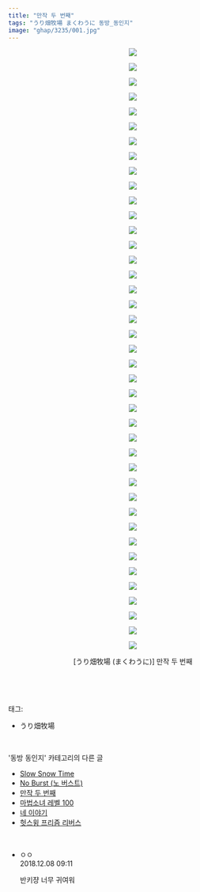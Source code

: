 ```yaml
---
title: "만작 두 번째"
tags: "うり畑牧場 まくわうに 동방_동인지"
image: "ghap/3235/001.jpg"
---
```

<div class="article">
<p style="text-align: center; clear: none; float: none;"><img src="{{ site.nasurl }}/ghap/3235/001.jpg"/></p>
<p style="text-align: center; clear: none; float: none;"><img src="{{ site.nasurl }}/ghap/3235/002.jpg"/></p>
<p style="text-align: center; clear: none; float: none;"><img src="{{ site.nasurl }}/ghap/3235/003.jpg"/></p>
<p style="text-align: center; clear: none; float: none;"><img src="{{ site.nasurl }}/ghap/3235/004.jpg"/></p>
<p style="text-align: center; clear: none; float: none;"><img src="{{ site.nasurl }}/ghap/3235/005.jpg"/></p>
<p style="text-align: center; clear: none; float: none;"><img src="{{ site.nasurl }}/ghap/3235/006.jpg"/></p>
<p style="text-align: center; clear: none; float: none;"><img src="{{ site.nasurl }}/ghap/3235/007.jpg"/></p>
<p style="text-align: center; clear: none; float: none;"><img src="{{ site.nasurl }}/ghap/3235/008.jpg"/></p>
<p style="text-align: center; clear: none; float: none;"><img src="{{ site.nasurl }}/ghap/3235/009.jpg"/></p>
<p style="text-align: center; clear: none; float: none;"><img src="{{ site.nasurl }}/ghap/3235/010.jpg"/></p>
<p style="text-align: center; clear: none; float: none;"><img src="{{ site.nasurl }}/ghap/3235/011.jpg"/></p>
<p style="text-align: center; clear: none; float: none;"><img src="{{ site.nasurl }}/ghap/3235/012.jpg"/></p>
<p style="text-align: center; clear: none; float: none;"><img src="{{ site.nasurl }}/ghap/3235/013.jpg"/></p>
<p style="text-align: center; clear: none; float: none;"><img src="{{ site.nasurl }}/ghap/3235/014.jpg"/></p>
<p style="text-align: center; clear: none; float: none;"><img src="{{ site.nasurl }}/ghap/3235/015.jpg"/></p>
<p style="text-align: center; clear: none; float: none;"><img src="{{ site.nasurl }}/ghap/3235/016.jpg"/></p>
<p style="text-align: center; clear: none; float: none;"><img src="{{ site.nasurl }}/ghap/3235/017.jpg"/></p>
<p style="text-align: center; clear: none; float: none;"><img src="{{ site.nasurl }}/ghap/3235/018.jpg"/></p>
<p style="text-align: center; clear: none; float: none;"><img src="{{ site.nasurl }}/ghap/3235/019.jpg"/></p>
<p style="text-align: center; clear: none; float: none;"><img src="{{ site.nasurl }}/ghap/3235/020.jpg"/></p>
<p style="text-align: center; clear: none; float: none;"><img src="{{ site.nasurl }}/ghap/3235/021.jpg"/></p>
<p style="text-align: center; clear: none; float: none;"><img src="{{ site.nasurl }}/ghap/3235/022.jpg"/></p>
<p style="text-align: center; clear: none; float: none;"><img src="{{ site.nasurl }}/ghap/3235/023.jpg"/></p>
<p style="text-align: center; clear: none; float: none;"><img src="{{ site.nasurl }}/ghap/3235/024.jpg"/></p>
<p style="text-align: center; clear: none; float: none;"><img src="{{ site.nasurl }}/ghap/3235/025.jpg"/></p>
<p style="text-align: center; clear: none; float: none;"><img src="{{ site.nasurl }}/ghap/3235/026.jpg"/></p>
<p style="text-align: center; clear: none; float: none;"><img src="{{ site.nasurl }}/ghap/3235/027.jpg"/></p>
<p style="text-align: center; clear: none; float: none;"><img src="{{ site.nasurl }}/ghap/3235/028.jpg"/></p>
<p style="text-align: center; clear: none; float: none;"><img src="{{ site.nasurl }}/ghap/3235/029.jpg"/></p>
<p style="text-align: center; clear: none; float: none;"><img src="{{ site.nasurl }}/ghap/3235/030.jpg"/></p>
<p style="text-align: center; clear: none; float: none;"><img src="{{ site.nasurl }}/ghap/3235/031.jpg"/></p>
<p style="text-align: center; clear: none; float: none;"><img src="{{ site.nasurl }}/ghap/3235/032.jpg"/></p>
<p style="text-align: center; clear: none; float: none;"><img src="{{ site.nasurl }}/ghap/3235/033.jpg"/></p>
<p style="text-align: center; clear: none; float: none;"><img src="{{ site.nasurl }}/ghap/3235/034.jpg"/></p>
<p style="text-align: center; clear: none; float: none;"><img src="{{ site.nasurl }}/ghap/3235/035.jpg"/></p>
<p style="text-align: center; clear: none; float: none;"><img src="{{ site.nasurl }}/ghap/3235/036.jpg"/></p>
<p style="text-align: center; clear: none; float: none;"><img src="{{ site.nasurl }}/ghap/3235/037.jpg"/></p>
<p style="text-align: center; clear: none; float: none;"><img src="{{ site.nasurl }}/ghap/3235/038.jpg"/></p>
<p style="text-align: center; clear: none; float: none;"><img src="{{ site.nasurl }}/ghap/3235/039.jpg"/></p>
<p style="text-align: center; clear: none; float: none;"><img src="{{ site.nasurl }}/ghap/3235/040.jpg"/></p>
<p style="text-align: center; clear: none; float: none;"><img src="{{ site.nasurl }}/ghap/3235/041.jpg"/></p>
<p style="text-align: center; clear: none; float: none;">[うり畑牧場 (まくわうに)] 만작 두 번째</p>
<p><br/></p>
</div><br/>
<div class="tagTrail">
<p>태그: </p>
<ul>
<li>うり畑牧場</li>
</ul>
</div><br/>
<div class="another">
<p>'동방 동인지' 카테고리의 다른 글</p>
<ul>
<li><a href="/2017-05-13-ghap_3237">Slow Snow Time</a></li>
<li><a href="/2017-05-13-ghap_3236">No Burst (노 버스트)</a></li>
<li><a href="/2017-05-13-ghap_3235">만작 두 번째</a></li>
<li><a href="/2017-05-13-ghap_3234">마법소녀 레벨 100</a></li>
<li><a href="/2017-05-10-ghap_3231">네 이야기</a></li>
<li><a href="/2017-05-10-ghap_3230">헛스윙 프리즘 리버스</a></li>
</ul>
</div><br/>
<div class="cb_module cb_fluid">
<div class="cb_wrt cb_profile">
<div class="comment">
<ul>
<li class="cb_thumb_off" id="comment15383834">
<div class="cb_comment_area">
<div class="cb_info_area">
<div class="cb_section">
<span class="cb_nick_name">ㅇㅇ</span>
</div>
<div class="cb_section">
<span class="cb_date">2018.12.08 09:11 </span>
</div>
</div>
<div class="cb_dsc_comment">
<p class="cb_dsc">
											반키쟝 너무 귀여워
										</p>
</div>
</div></li>
</ul>
</div>
</div><!-- commentList close -->
</div><br/>
